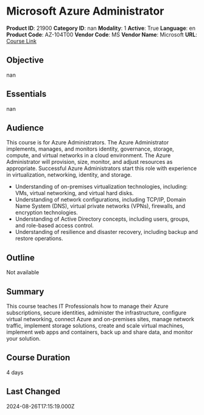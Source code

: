 # Microsoft Azure Administrator

**Product ID**: 21900
**Category ID**: nan
**Modality**: 1
**Active**: True
**Language**: en
**Product Code**: AZ-104T00
**Vendor Code**: MS
**Vendor Name**: Microsoft
**URL**: [Course Link](https://www.fastlaneus.com/course/microsoft-az-104t00)

## Objective
nan

## Essentials
nan

## Audience
This course is for Azure Administrators. The Azure Administrator implements, manages, and monitors identity, governance, storage, compute, and virtual networks in a cloud environment. The Azure Administrator will provision, size, monitor, and adjust resources as appropriate. Successful Azure Administrators start this role with experience in virtualization, networking, identity, and storage.


- Understanding of on-premises virtualization technologies, including: VMs, virtual networking, and virtual hard disks.
- Understanding of network configurations, including TCP/IP, Domain Name System (DNS), virtual private networks (VPNs), firewalls, and encryption technologies.
- Understanding of Active Directory concepts, including users, groups, and role-based access control.
- Understanding of resilience and disaster recovery, including backup and restore operations.

## Outline
Not available

## Summary
This course teaches IT Professionals how to manage their Azure subscriptions, secure identities, administer the infrastructure, configure virtual networking, connect Azure and on-premises sites, manage network traffic, implement storage solutions, create and scale virtual machines, implement web apps and containers, back up and share data, and monitor your solution.

## Course Duration
4 days

## Last Changed
2024-08-26T17:15:19.000Z
